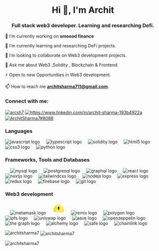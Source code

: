 <h1 align="center">Hi 👋, I'm Archit</h1>
<h3 align="center">Full stack web3 developer. Learning and researching Defi.</h3>

🔭 I’m currently working on **smoood finance**

🌱 I’m currently learning and researching DeFi projects.

👯 I’m looking to collaborate on Web3 development projects.

💬 Ask me about Web3 ,Solidity , Blockchain & Frontend.

⚡ Open to new Opportunities in Web3 development.

📫 How to reach me **architsharma711@gmail.com**.

<h3 align="left">Connect with me:</h3>
<p align="left">
<a href="https://twitter.com/arcsh7" target="blank"><img align="center" src="https://raw.githubusercontent.com/rahuldkjain/github-profile-readme-generator/master/src/images/icons/Social/twitter.svg" alt="arcsh7" height="30" width="40" /></a>
<a href="https://www.linkedin.com/in/archit-sharma-193b4922a" target="blank"><img align="center" src="https://raw.githubusercontent.com/rahuldkjain/github-profile-readme-generator/master/src/images/icons/Social/linked-in-alt.svg" alt="https://www.linkedin.com/in/archit-sharma-193b4922a" height="30" width="40" /></a>
<a href="https://discord.gg/ArchitSharma7#8088" target="blank"><img align="center" src="https://raw.githubusercontent.com/rahuldkjain/github-profile-readme-generator/master/src/images/icons/Social/discord.svg" alt="ArchitSharma7#8088" height="30" width="40" /></a>
</p>

<h3 align="left">Languages</h3>
<div align="left">
  <img src="https://cdn.jsdelivr.net/gh/devicons/devicon/icons/javascript/javascript-original.svg" height="40" alt="javascript logo"  />
  <img width="12" />
  <img src="https://cdn.jsdelivr.net/gh/devicons/devicon/icons/typescript/typescript-original.svg" height="40" alt="typescript logo"  />
  <img width="12" />
 <img src="https://skillicons.dev/icons?i=solidity" height="30" alt="solidity logo"  />
  <img width="12" />
  <img src="https://cdn.jsdelivr.net/gh/devicons/devicon/icons/html5/html5-original.svg" height="40" alt="html5 logo"  />
  <img width="12" />
  <img src="https://cdn.jsdelivr.net/gh/devicons/devicon/icons/css3/css3-original.svg" height="40" alt="css3 logo"  />
  <img width="12" />
  <img src="https://cdn.jsdelivr.net/gh/devicons/devicon/icons/python/python-original.svg" height="40" alt="python logo"  />
  <img width="12" />
</div>
</hr>
<h3 align="left">Frameworks, Tools and Databases</h3>
<div align="left">
 <img width="12" />
  <img src="https://cdn.jsdelivr.net/gh/devicons/devicon/icons/mysql/mysql-original.svg" height="40" alt="mysql logo"  />
  <img width="12" />
  <img src="https://cdn.jsdelivr.net/gh/devicons/devicon/icons/postgresql/postgresql-original.svg" height="40" alt="postgresql logo"  />
  <img width="12" />
  <img src="https://cdn.jsdelivr.net/gh/devicons/devicon/icons/graphql/graphql-plain.svg" height="40" alt="graphql logo"  />
  <img width="12" />
  <img src="https://cdn.jsdelivr.net/gh/devicons/devicon/icons/react/react-original.svg" height="40" alt="react logo"  />
  <img width="12" />
  <img src="https://cdn.jsdelivr.net/gh/devicons/devicon/icons/nextjs/nextjs-original.svg" height="40" alt="nextjs logo"  />
  <img width="12" />
  <img src="https://cdn.jsdelivr.net/gh/devicons/devicon/icons/tailwindcss/tailwindcss-original-wordmark.svg" height="40" alt="tailwindcss logo"  />
  <img width="12" />
  <img src="https://cdn.jsdelivr.net/gh/devicons/devicon/icons/nodejs/nodejs-original.svg" height="40" alt="nodejs logo"  />
  <img width="12" />
  <img src="https://cdn.jsdelivr.net/gh/devicons/devicon/icons/express/express-original.svg" height="40" alt="express logo"  />
    <img width="12" />
  <img src="https://cdn.simpleicons.org/redux/764ABC" height="40" alt="redux logo"  />
  <img width="12" />
  <img src="https://skillicons.dev/icons?i=firebase" height="40" alt="firebase logo"  />
   <img width="12" />
  <img src="https://git-scm.com/images/logos/downloads/Git-Icon-1788C.png" height="40" alt="git logo"  />
</div>
</hr>
<h3 align="left">Web3 development</h3>
<div align="left">
      <img width="12" />
  <img src="https://upload.wikimedia.org/wikipedia/commons/thumb/3/36/MetaMask_Fox.svg/2048px-MetaMask_Fox.svg.png" height="40" alt="metamask logo"  />
    <img width="12" />
  <img src="https://raw.githubusercontent.com/menezesphill/application_utils/main/hardhaticon.png" height="40" alt="hardhat logo"  />
    <img width="12" />
  <img src="https://metaschool.so/articles/wp-content/uploads/2022/03/Frame-72.png" height="40" alt="remix logo"  />
  <img width="12" />
  <img src="https://cdn.jsdelivr.net/gh/devicons/devicon/icons/polygon/polygon-original.svg" height="40" alt="polygon logo"  />
  <img width="12" />
  <img src="https://skillicons.dev/icons?i=ipfs" height="40" alt="ipfs logo"  />
 <img width="12" />
  <img src="https://upload.wikimedia.org/wikipedia/commons/thumb/e/e7/Uniswap_Logo.svg/1026px-Uniswap_Logo.svg.png" height="40" alt="uniswap logo"  />
  <img width="12" />
  <img src="https://cryptologos.cc/logos/aave-aave-logo.png" height="40" alt="aave logo"  />
  <img width="12" />
  <img src="https://images.crunchbase.com/image/upload/c_lpad,f_auto,q_auto:eco,dpr_1/ouqqzdamq3iif9kidlzj" height="40" alt="openzeppelin logo"  />
  <img width="12" />
  <img src="https://altcoinsbox.com/wp-content/uploads/2023/03/the-graph-logo.png" height="40" alt="the graph logo"  />
  <img width="12" />
  <img src="https://logowik.com/content/uploads/images/alchemy2038.jpg" height="40" alt="alchemy logo"  />
  <img width="12" />
  <img src="https://uploads-ssl.webflow.com/625d2b10323b615e0df77d4b/63d165be199c25609fd98252_gnosis-safe.a51f5e0b85619b2551388db8e3dfd133601d106e04054358019f52c717558de6.jpg" height="40" alt="safe logo"  />
  <img width="12" />
  <img src="https://cryptologos.cc/logos/chainlink-link-logo.png" height="40" alt="chainlink logo"  />
</div>
</hr>
</hr>
</hr>
<p><img align="left" src="https://github-readme-stats.vercel.app/api/top-langs?username=architsharma7&show_icons=true&locale=en&layout=compact" alt="architsharma7" /></p>

<p>&nbsp;<img align="center" src="https://github-readme-stats.vercel.app/api?username=architsharma7&show_icons=true&locale=en" alt="architsharma7" /></p>

<p><img align="center" src="https://github-readme-streak-stats.herokuapp.com/?user=architsharma7&" alt="architsharma7" /></p>



